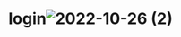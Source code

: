 # login![2022-10-26 (2)](https://user-images.githubusercontent.com/86444588/198129266-37613e22-bb32-4c31-829e-3dc1c792caed.png)
